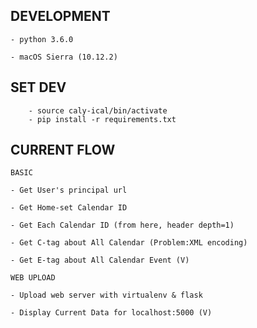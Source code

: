 DEVELOPMENT
---
	- python 3.6.0

	- macOS Sierra (10.12.2) 

SET DEV
---
~~~
	- source caly-ical/bin/activate
	- pip install -r requirements.txt
~~~


CURRENT FLOW
---
	BASIC

	- Get User's principal url

	- Get Home-set Calendar ID
	
	- Get Each Calendar ID (from here, header depth=1)
	
	- Get C-tag about All Calendar (Problem:XML encoding)
	
	- Get E-tag about All Calendar Event (V)

	WEB UPLOAD

	- Upload web server with virtualenv & flask

	- Display Current Data for localhost:5000 (V)